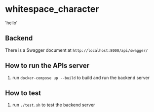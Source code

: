 # whitespace_character
'hello'

## Backend

There is a Swagger document at `http://localhost:8000/api/swagger/`

## How to run the APIs server
1. run `docker-compose up --build` to build and run the backend server

## How to test
1. run `./test.sh` to test the backend server

